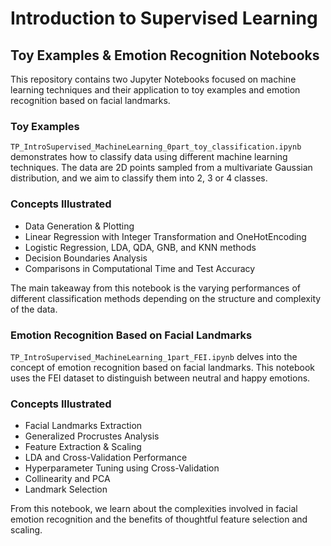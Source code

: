# Introduction to Supervised Learning 

## Toy Examples & Emotion Recognition Notebooks

This repository contains two Jupyter Notebooks focused on machine learning techniques and their application to toy examples and emotion recognition based on facial landmarks.

### Toy Examples

`TP_IntroSupervised_MachineLearning_0part_toy_classification.ipynb` demonstrates how to classify data using different machine learning techniques. The data are 2D points sampled from a multivariate Gaussian distribution, and we aim to classify them into 2, 3 or 4 classes.

### Concepts Illustrated

- Data Generation & Plotting
- Linear Regression with Integer Transformation and OneHotEncoding
- Logistic Regression, LDA, QDA, GNB, and KNN methods
- Decision Boundaries Analysis
- Comparisons in Computational Time and Test Accuracy

The main takeaway from this notebook is the varying performances of different classification methods depending on the structure and complexity of the data.

### Emotion Recognition Based on Facial Landmarks

`TP_IntroSupervised_MachineLearning_1part_FEI.ipynb` delves into the concept of emotion recognition based on facial landmarks. This notebook uses the FEI dataset to distinguish between neutral and happy emotions.

### Concepts Illustrated

- Facial Landmarks Extraction
- Generalized Procrustes Analysis
- Feature Extraction & Scaling
- LDA and Cross-Validation Performance
- Hyperparameter Tuning using Cross-Validation
- Collinearity and PCA
- Landmark Selection 

From this notebook, we learn about the complexities involved in facial emotion recognition and the benefits of thoughtful feature selection and scaling.

